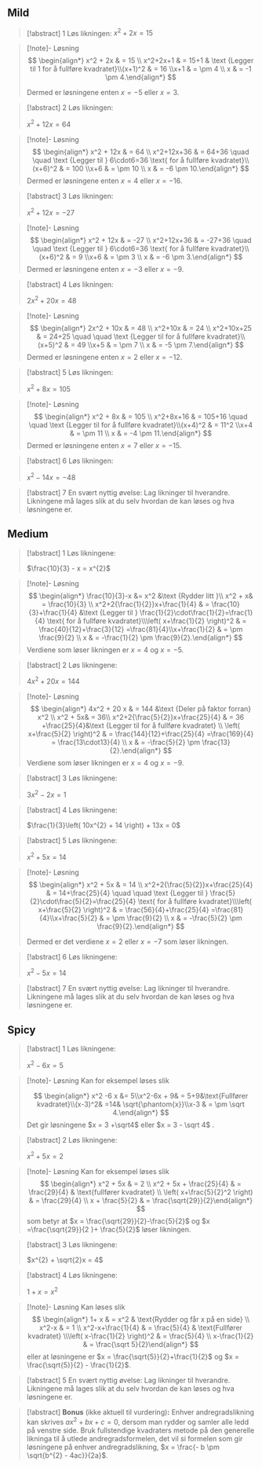 
## Mild

> [!abstract] 1
> Løs likningen:
> $x^{2} + 2x = 15$

> [!note]- Løsning 
> $$
> \begin{align*} x^2 + 2x & = 15 \\ x^2+2x+1 & = 15+1 & \text {Legger til 1 for å fullføre kvadratet}\\(x+1)^2 & = 16 \\x+1 & = \pm 4 \\ x & = -1 \pm 4.\end{align*}
> $$ 
> 
> Dermed er løsningene enten $x = -5$ eller $x = 3$.

> [!abstract] 2
> Løs likningen:
> 
> $x^{2} + 12x = 64$

> [!note]- Løsning 
> $$
> \begin{align*} x^2 + 12x & = 64 \\ x^2+12x+36 & = 64+36 \quad \quad \text {Legger til } 6\cdot6=36 \text{ for å fullføre kvadratet}\\(x+6)^2 & = 100 \\x+6 & = \pm 10 \\ x & = -6 \pm 10.\end{align*}
> $$
> Dermed er løsningene enten $x=4$ eller $x=-16$.

> [!abstract] 3
> Løs likningen:
> 
> $x^{2} + 12x = - 27$

> [!note]- Løsning 
> $$
> \begin{align*} x^2 + 12x & = -27 \\ x^2+12x+36 & = -27+36 \quad \quad \text {Legger til } 6\cdot6=36 \text{ for å fullføre kvadratet}\\(x+6)^2 & = 9 \\x+6 & = \pm 3 \\ x & = -6 \pm 3.\end{align*}
> $$
> Dermed er løsningene enten $x=-3$ eller $x=-9$.


> [!abstract] 4
> Løs likningen:
> 
> $2x^{2} + 20x = 48$

> [!note]- Løsning 
> $$
> \begin{align*} 2x^2 + 10x & = 48 \\ x^2+10x & = 24 \\ x^2+10x+25 & = 24+25 \quad \quad \text {Legger til  for å fullføre kvadratet}\\(x+5)^2 & = 49 \\x+5 & = \pm 7 \\ x & = -5 \pm 7.\end{align*}
> $$
> Dermed er løsningene enten $x=2$ eller $x=-12$.

> [!abstract] 5
> Løs likningen:
> 
> $x^{2} + 8x = 105$

> [!note]- Løsning 
> $$
> \begin{align*} x^2 + 8x & = 105 \\ x^2+8x+16 & = 105+16 \quad \quad \text {Legger til for å fullføre kvadratet}\\(x+4)^2 & = 11^2 \\x+4 & = \pm 11 \\ x & = -4 \pm 11.\end{align*}
> $$
> Dermed er løsningene enten $x=7$ eller $x=-15$.

> [!abstract] 6
> Løs likningen:
> 
> $x^{2} - 14x = - 48$


> [!abstract] 7 
> En svært nyttig øvelse: Lag likninger til hverandre. Likningene må lages slik at du selv hvordan de kan løses og hva løsningene er.

## Medium


> [!abstract] 1
> Løs likningene:
> 
> $\frac{10}{3} - x = x^{2}$

> [!note]- Løsning 
> $$
> \begin{align*} \frac{10}{3}-x &= x^2  &\text {Rydder litt }\\ x^2 + x& = \frac{10}{3} \\ x^2+2{\frac{1}{2}}x+\frac{1}{4} & = \frac{10}{3}+\frac{1}{4} &\text {Legger til } \frac{1}{2}\cdot\frac{1}{2}=\frac{1}{4} \text{ for å fullføre kvadratet}\\\left( x+\frac{1}{2} \right)^2 & = \frac{40}{12}+\frac{3}{12} =\frac{81}{4}\\x+\frac{1}{2} & = \pm \frac{9}{2} \\ x & = -\frac{1}{2} \pm \frac{9}{2}.\end{align*} 
> $$ 
> Verdiene som løser likningen er $x = 4$ og $x=-5$.

> [!abstract] 2
> Løs likningene:
> 
> $4x^{2} + 20x = 144$


> [!note]- Løsning 
> $$
> \begin{align*} 4x^2 + 20 x & = 144  &\text {Deler på faktor forran} x^2 \\ x^2 + 5x& = 36\\ x^2+2{\frac{5}{2}}x+\frac{25}{4} & = 36 +\frac{25}{4}&\text {Legger til for å fullføre kvadratet}
> \\
> \left( x+\frac{5}{2} \right)^2 & = \frac{144}{12}+\frac{25}{4} =\frac{169}{4} = \frac{13\cdot13}{4} \\ x & = -\frac{5}{2} \pm \frac{13}{2}.\end{align*} 
> $$
> Verdiene som løser likningen er $x = 4$ og $x=-9$.
    
> [!abstract] 3
> Løs likningene:
> 
> $3x^{2} - 2x = 1$


 > [!abstract] 4
 > Løs likningene:
 > 
 > $\frac{1}{3}\left( 10x^{2} + 14 \right) + 13x = 0$


   
> [!abstract] 5
> Løs likningene:
> 
> $x^{2} + 5x = 14$

> [!note]- Løsning 
> $$
> \begin{align*} x^2 + 5x & = 14 \\ x^2+2{\frac{5}{2}}x+\frac{25}{4} & = 14+\frac{25}{4} \quad \quad \text {Legger til } \frac{5}{2}\cdot\frac{5}{2}=\frac{25}{4} \text{ for å fullføre kvadratet}\\\left( x+\frac{5}{2} \right)^2 & = \frac{56}{4}+\frac{25}{4} =\frac{81}{4}\\x+\frac{5}{2} & = \pm \frac{9}{2} \\ x & = -\frac{5}{2} \pm \frac{9}{2}.\end{align*} 
> $$
> 
> Dermed er det verdiene $x=2$ eller $x=-7$ som løser likningen.
    
> [!abstract] 6
> Løs likningene:
> 
> $x^{2} - 5x = 14$



> [!abstract] 7
> En svært nyttig øvelse: Lag likninger til hverandre. Likningene må lages slik at du selv hvordan de kan løses og hva løsningene er.

## Spicy


> [!abstract] 1
> Løs likningene:
> 
> $x^{2} - 6x = 5$
   
> [!note]- Løsning 
> Kan for eksempel løses slik 
> 
> $$
> \begin{align*} x^2 -6 x  &= 5\\x^2-6x + 9& = 5+9&\text{Fullfører kvadratet}\\(x-3)^2& =14& \sqrt{\phantom{x}}\\x-3 &  = \pm \sqrt 4.\end{align*} 
> $$
> Det gir løsningene $x = 3 +\sqrt4$ eller $x = 3 - \sqrt 4$ .
 
> [!abstract] 2
> Løs likningene:
> 
> $x^{2} + 5x = 2$


> [!note]- Løsning 
> Kan for eksempel løses slik 
> $$
> \begin{align*} x^2 + 5x & = 2 \\ x^2 + 5x + \frac{25}{4} & = \frac{29}{4} & \text{fullfører kvadratet} \\ \left( x+\frac{5}{2}^2 \right) & = \frac{29}{4} \\ x + \frac{5}{2} & = \frac{\sqrt{29}}{2}\end{align*} 
> $$ 
> som betyr at $x = \frac{\sqrt{29}}{2}-\frac{5}{2}$ og $x =\frac{\sqrt{29}}{2 }+ \frac{5}{2}$ løser likningen.
    
> [!abstract] 3
> Løs likningene:
> 
> $x^{2} + \sqrt{2}x = 4$
   
    
    
> [!abstract] 4
> Løs likningene:
> 
>  $1 + x = x^{2}$

> [!note]- Løsning 
> Kan løses slik 
> $$
> \begin{align*} 1+ x & = x^2  & \text{Rydder og får x på en side} \\ x^2-x  & = 1 \\ x^2-x+\frac{1}{4} & = \frac{5}{4} & \text{Fullfører kvadratet} \\\left( x-\frac{1}{2} \right)^2 & = \frac{5}{4} \\ x-\frac{1}{2} & = \frac{\sqrt 5}{2}\end{align*}
> $$
>  eller at løsningene er $x =  \frac{\sqrt{5}}{2}+\frac{1}{2}$ og $x = \frac{\sqrt{5}}{2} - \frac{1}{2}$.

> [!abstract] 5
> En svært nyttig øvelse: Lag likninger til hverandre. Likningene må lages slik at du selv hvordan de kan løses og hva løsningene er.


> [!abstract]  **Bonus** (ikke aktuell til vurdering)**:** 
> Enhver andregradslikning kan skrives $ax^{2} + bx + c = 0$, dersom man rydder og samler alle ledd på venstre side. Bruk fullstendige kvadraters metode på den generelle likninga til å utlede andregradsformelen, det vil si formelen som gir løsningene på enhver andregradslikning, $x = \frac{- b \pm \sqrt{b^{2} - 4ac}}{2a}$.
